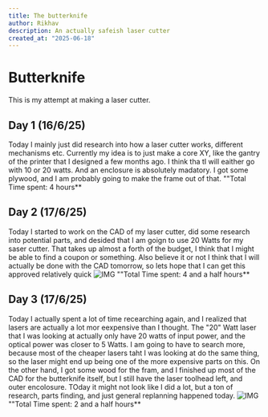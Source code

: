 ```yaml
---
title: The butterknife
author: Rikhav
description: An actually safeish laser cutter
created_at: "2025-06-18"
---
```


# Butterknife
This is my attempt at making a laser cutter.
## Day 1 (16/6/25)
Today I mainly just did research into how a laser cutter works, different mechanisms etc. Currently my idea is to just make a core XY, like the gantry of the printer that I designed a few months ago. I think tha tI will eaither go with 10 or 20 watts. And an enclosure is absolutely madatory. I got some plywood, and I am probably going to make the frame out of that.
""Total Time spent: 4 hours**

## Day 2 (17/6/25)
Today I started to work on the CAD of my laser cutter, did some research into potential parts, and desided that I am goign to use 20 Watts for my saser cutter. That takes up almost a forth of the budget, I think that I might be able to find a coupon or something. Also believe it or not I think that I will actually be done with the CAD tomorrow, so lets hope that I can get this approved relatively quick
![IMG](https://hc-cdn.hel1.your-objectstorage.com/s/v3/43e2887282d9ba38ec8c08d91ce23089fc11d4e3_image.png)
""Total Time spent: 4 and a half hours**
## Day 3 (17/6/25)
Today I actually spent a lot of time recearching again, and I realized that lasers are actually a lot mor eexpensive than I thought. The "20" Watt laser that I was looking at actually only have 20 watts of input power, and the optical power was closer to 5 Watts. I am going to have to search more, because most of the cheaper lasers taht I was looking at do the same thing, so the laser might end up being one of the more expensive parts on this. On the other hand, I got some wood for the fram, and I finished up most of the CAD for the butterknife itself, but I still have the laser toolhead left, and outer encolosure. TOday it might not look like I did a lot, but a ton of research, parts finding, and just general replanning happened today.
![IMG](https://hc-cdn.hel1.your-objectstorage.com/s/v3/8bddbbf387879af30e927b20c4f3c7ac86df9cac_image.png)
""Total Time spent: 2 and a half hours**

